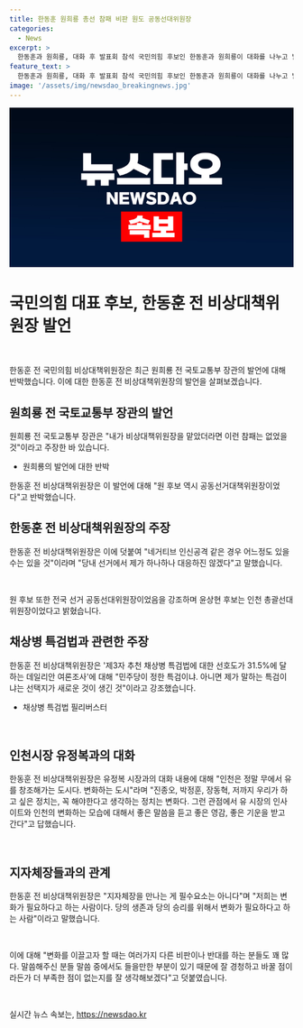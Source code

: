 ```yaml
---
title: 한동훈 원희룡 총선 참패 비판 원도 공동선대위원장
categories:
  - News
excerpt: >
  한동훈과 원희룡, 대화 후 발표회 참석 국민의힘 후보인 한동훈과 원희룡이 대화를 나누고 발표회를 진행했다. 한동훈은 원희룡의 지적에 원 후보 역시 공동선거대책위원장이었다고 반박하면서 네거티브 인신공격을 비판했고, 민주당의 특검법을 비판하며 진심을 언급했다. 인천시장과의 만남에는 변화의 중요성을 강조하고, 반대 의견에 대해 경청하겠다고 밝혔다.
feature_text: >
  한동훈과 원희룡, 대화 후 발표회 참석 국민의힘 후보인 한동훈과 원희룡이 대화를 나누고 발표회를 진행했다. 한동훈은 원희룡의 지적에 원 후보 역시 공동선거대책위원장이었다고 반박하면서 네거티브 인신공격을 비판했고, 민주당의 특검법을 비판하며 진심을 언급했다. 인천시장과의 만남에는 변화의 중요성을 강조하고, 반대 의견에 대해 경청하겠다고 밝혔다.
image: '/assets/img/newsdao_breakingnews.jpg'
---
```


<p><img src="/assets/img/newsdao_breakingnews.jpg" alt="flaretime 속보" /></p>

<h1>국민의힘 대표 후보, 한동훈 전 비상대책위원장 발언</h1>

<p data-ke-size="size16">&nbsp;</p>

<p>한동훈 전 국민의힘 비상대책위원장은 최근 원희룡 전 국토교통부 장관의 발언에 대해 반박했습니다. 이에 대한 한동훈 전 비상대책위원장의 발언을 살펴보겠습니다.</p>

<h2 data-ke-size="size26">원희룡 전 국토교통부 장관의 발언</h2>

<p>원희룡 전 국토교통부 장관은 "내가 비상대책위원장을 맡았더라면 이런 참패는 없었을 것"이라고 주장한 바 있습니다.</p>

<ul>
<li>원희룡의 발언에 대한 반박</li>
</ul>

<p>한동훈 전 비상대책위원장은 이 발언에 대해 "원 후보 역시 공동선거대책위원장이었다"고 반박했습니다.</p>

<h2 data-ke-size="size26">한동훈 전 비상대책위원장의 주장</h2>

<p>한동훈 전 비상대책위원장은 이에 덧붙여 "네거티브 인신공격 같은 경우 어느정도 있을 수는 있을 것"이라며 "당내 선거에서 제가 하나하나 대응하진 않겠다"고 말했습니다.</p>

<p data-ke-size="size16">&nbsp;</p>

<p>원 후보 또한 전국 선거 공동선대위원장이었음을 강조하며 윤상현 후보는 인천 총괄선대위원장이었다고 밝혔습니다.</p>

<h2 data-ke-size="size26">채상병 특검법과 관련한 주장</h2>

<p>한동훈 전 비상대책위원장은 '제3자 추천 채상병 특검법에 대한 선호도가 31.5%에 달하는 데일리안 여론조사'에 대해 "민주당이 정한 특검이냐. 아니면 제가 말하는 특검이냐는 선택지가 새로운 것이 생긴 것"이라고 강조했습니다.</p>

<ul>
<li>채상병 특검법 필리버스터</li>
</ul>

<p data-ke-size="size16">&nbsp;</p>

<h2 data-ke-size="size26">인천시장 유정복과의 대화</h2>

<p>한동훈 전 비상대책위원장은 유정복 시장과의 대화 내용에 대해 "인천은 정말 무에서 유를 창조해가는 도시다. 변화하는 도시"라며 "진종오, 박정훈, 장동혁, 저까지 우리가 하고 싶은 정치는, 꼭 해야한다고 생각하는 정치는 변화다. 그런 관점에서 유 시장의 인사이트와 인천의 변화하는 모습에 대해서 좋은 말씀을 듣고 좋은 영감, 좋은 기운을 받고 간다"고 답했습니다.</p>

<p data-ke-size="size16">&nbsp;</p>

<h2 data-ke-size="size26">지자체장들과의 관계</h2>

<p>한동훈 전 비상대책위원장은 "지자체장을 만나는 게 필수요소는 아니다"며 "저희는 변화가 필요하다고 하는 사람이다. 당의 생존과 당의 승리를 위해서 변화가 필요하다고 하는 사람"이라고 말했습니다.</p>

<p data-ke-size="size16">&nbsp;</p>

<p>이에 대해 "변화를 이끌고자 할 때는 여러가지 다른 비판이나 반대를 하는 분들도 꽤 많다. 말씀해주신 분들 말씀 중에서도 들을만한 부분이 있기 때문에 잘 경청하고 바꿀 점이라든가 더 부족한 점이 없는지를 잘 생각해보겠다"고 덧붙였습니다.</p>

<p data-ke-size="size16">&nbsp;</p>
실시간 뉴스 속보는, <a href="https://newsdao.kr" rel="dofollow">https://newsdao.kr</a>


